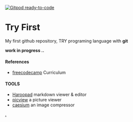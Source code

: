 [![Gitpod ready-to-code](https://img.shields.io/badge/Gitpod-ready--to--code-blue?logo=gitpod)](https://gitpod.io/#https://github.com/ibenk-aja/try-first)

# Try First

My first github repository, TRY programing language with **git**

**work in progress ..**

#### References

- [freecodecamp](https://www.freecodecamp.org/learn/) Curriculum

#### TOOLS

- [Haroopad](http://pad.haroopress.com/) markdown viewer & editor
- [picview](https://picview.org/) a picture viewer
- [caesium](https://saerasoft.com/caesium/) an image compressor

[.](https://github.portacode.com/ibenk-aja/try-first)